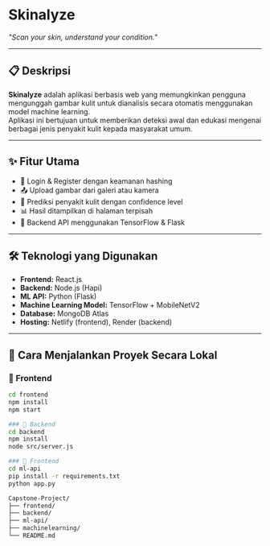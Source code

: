 # Skinalyze  
*"Scan your skin, understand your condition."*

---

## 📋 Deskripsi
**Skinalyze** adalah aplikasi berbasis web yang memungkinkan pengguna mengunggah gambar kulit untuk dianalisis secara otomatis menggunakan model machine learning.  
Aplikasi ini bertujuan untuk memberikan deteksi awal dan edukasi mengenai berbagai jenis penyakit kulit kepada masyarakat umum.

---

## ✨ Fitur Utama
- 🔐 Login & Register dengan keamanan hashing
- 📤 Upload gambar dari galeri atau kamera
- 🤖 Prediksi penyakit kulit dengan confidence level
- 📊 Hasil ditampilkan di halaman terpisah
- 🔗 Backend API menggunakan TensorFlow & Flask

---

## 🛠 Teknologi yang Digunakan

- **Frontend:** React.js  
- **Backend:** Node.js (Hapi)  
- **ML API:** Python (Flask)  
- **Machine Learning Model:** TensorFlow + MobileNetV2  
- **Database:** MongoDB Atlas  
- **Hosting:** Netlify (frontend), Render (backend)

---

## 🚀 Cara Menjalankan Proyek Secara Lokal

### 🔹 Frontend
```bash
cd frontend
npm install
npm start

### 🔹 Backend
cd backend
npm install
node src/server.js

### 🔹 Frontend
cd ml-api
pip install -r requirements.txt
python app.py

Capstone-Project/
├── frontend/
├── backend/
├── ml-api/
├── machinelearning/
└── README.md
